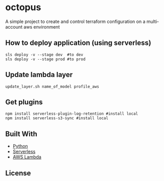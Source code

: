 # octopus
A simple project to create and control terraform configuration on a multi-account aws environment




## How to deploy application (using serverless)

```shell script
sls deploy -v --stage dev  #to dev
sls deploy -v --stage prod #to prod
```

## Update lambda layer
```shell script
update_layer.sh name_of_model profile_aws
```

## Get plugins
```
npm install serverless-plugin-log-retention #install local
npm install serverless-s3-sync #install local
```


## Built With
- [Python](https://www.python.org/)
- [Serverless](https://serverless.com/)
- [AWS Lambda](https://aws.amazon.com/lambda/)

## License

